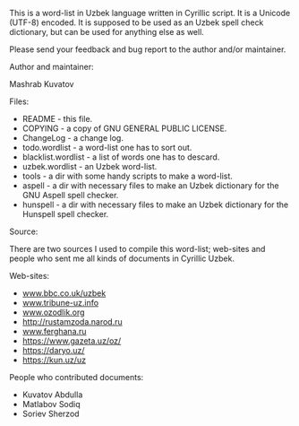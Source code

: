 This is a word-list in Uzbek language written in Cyrillic script.
It is a Unicode (UTF-8) encoded. It is supposed to be used as an
Uzbek spell check dictionary, but can be used for anything else 
as well.

Please send your feedback and bug report to the author and/or
maintainer.

Author and maintainer:

Mashrab Kuvatov <kmashrab at uni dash bremen dot de>

Files:

- README             - this file.
- COPYING            - a copy of GNU GENERAL PUBLIC LICENSE.
- ChangeLog          - a change log.
- todo.wordlist      - a word-list one has to sort out.
- blacklist.wordlist - a list of words one has to descard.
- uzbek.wordlist     - an Uzbek word-list.
- tools              - a dir with some handy scripts to make a word-list.
- aspell             - a dir with necessary files to make an Uzbek
                     dictionary for the GNU Aspell spell checker.
- hunspell           - a dir with necessary files to make an Uzbek
                     dictionary for the Hunspell spell checker.

Source:

There are two sources I used to compile this word-list; web-sites
and people who sent me all kinds of documents in Cyrillic Uzbek.

Web-sites:

- www.bbc.co.uk/uzbek
- www.tribune-uz.info
- www.ozodlik.org
- http://rustamzoda.narod.ru
- www.ferghana.ru
- https://www.gazeta.uz/oz/
- https://daryo.uz/
- https://kun.uz/uz

People who contributed documents:
  
- Kuvatov Abdulla
- Matlabov Sodiq
- Soriev Sherzod
